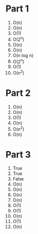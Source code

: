 # Part 1
1. O(n)
2. O(n)
3. O(1)
4. O(2<sup>n</sup>)
5. O(n)
6. O(n)
7. O(n log n)
8. O(2<sup>n</sup>)
9. O(1)
10. O(n<sup>2</sup>)

# Part 2  
1. O(n)
2. O(n)
3. O(1)
4. O(n)
5. O(n<sup>2</sup>)
6. O(n)

# Part 3
1. True
2. True
3. False
4. O(n)
5. O(n)
6. O(n)
7. O(n)
8. O(1)
9. O(1)
10. O(n)
11. O(1)
12. O(n)